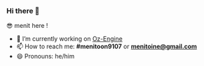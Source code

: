 ### Hi there 👋

😎 menit here !

- 🔭 I’m currently working on [Oz-Engine](https://github.com/menitoon/Oz-Engine)
- 📫 How to reach me: **#menitoon9107** or **menitoine@gmail.com** 
- 😄 Pronouns: he/him

